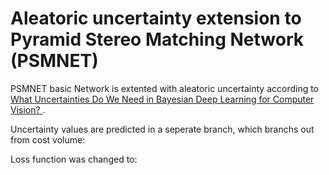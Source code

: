 # Aleatoric uncertainty extension to Pyramid Stereo Matching Network (PSMNET)


PSMNET basic Network is extented with aleatoric uncertainty according to [What Uncertainties Do We Need in Bayesian Deep Learning for Computer Vision?
](https://arxiv.org/pdf/1703.04977.pdf).

Uncertainty values are predicted in a seperate branch, which branchs out from cost volume:

Loss function was changed to:

